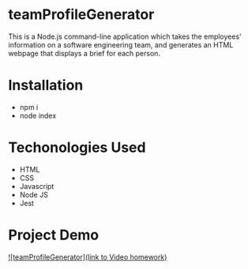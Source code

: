 # teamProfileGenerator
This is a Node.js command-line application which takes the employees' information on a software engineering team, and generates an HTML webpage that displays a brief for each person.

# Installation
- npm i
- node index

# Techonologies Used
- HTML
- CSS
- Javascript
- Node JS
- Jest

# Project Demo
[![teamProfileGenerator](link to Video homework)](https://somup.com/c3Vb3TZ3gG)




